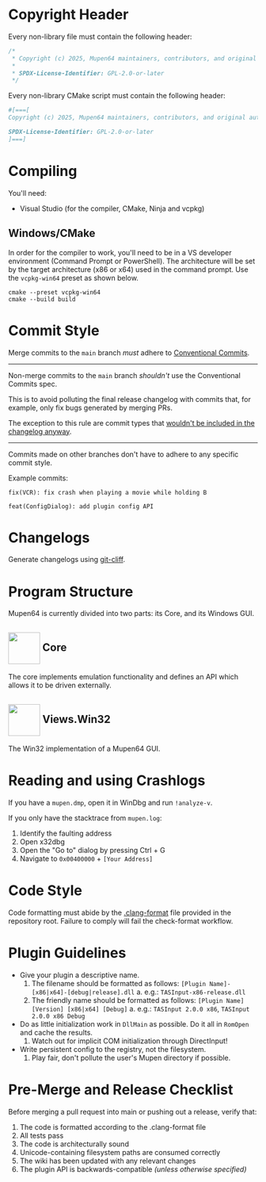 # Copyright Header

Every non-library file must contain the following header:

```cpp
/*
 * Copyright (c) 2025, Mupen64 maintainers, contributors, and original authors (Hacktarux, ShadowPrince, linker).
 *
 * SPDX-License-Identifier: GPL-2.0-or-later
 */
```

Every non-library CMake script must contain the following header:

```cmake
#[===[
Copyright (c) 2025, Mupen64 maintainers, contributors, and original authors (Hacktarux, ShadowPrince, linker).

SPDX-License-Identifier: GPL-2.0-or-later
]===]
```

# Compiling

You'll need:
- Visual Studio (for the compiler, CMake, Ninja and vcpkg)

## Windows/CMake
In order for the compiler to work, you'll need to be in a VS developer environment (Command Prompt or PowerShell). The architecture will be set by the target architecture (x86 or x64) used in the command prompt. Use the `vcpkg-win64` preset as shown below.
```
cmake --preset vcpkg-win64
cmake --build build
```

# Commit Style

Merge commits to the `main` branch *must* adhere to [Conventional Commits](https://www.conventionalcommits.org/en/v1.0.0/#specification). 

---

Non-merge commits to the `main` branch *shouldn't* use the Conventional Commits spec.

This is to avoid polluting the final release changelog with commits that, for example, only fix bugs generated by merging PRs.

The exception to this rule are commit types that [wouldn't be included in the changelog anyway](https://github.com/mupen64/mupen64-rr-lua/blob/master/cliff.toml#L63).

---

Commits made on other branches don't have to adhere to any specific commit style.

Example commits:

```
fix(VCR): fix crash when playing a movie while holding B
```

```
feat(ConfigDialog): add plugin config API
```

# Changelogs

Generate changelogs using [git-cliff](https://git-cliff.org/).

# Program Structure

Mupen64 is currently divided into two parts: its Core, and its Windows GUI.

## <img src="https://github.com/user-attachments/assets/fa3b86d8-6bcf-4b65-a575-4ea2930a516c" width="64" align="center"/> Core 

The core implements emulation functionality and defines an API which allows it to be driven externally.

## <img src="https://github.com/user-attachments/assets/28439517-0e7a-41d6-829d-c2bd2f065d14" width="64" align="center"/> Views.Win32

The Win32 implementation of a Mupen64 GUI.

# Reading and using Crashlogs

If you have a `mupen.dmp`, open it in WinDbg and run `!analyze-v`.

If you only have the stacktrace from `mupen.log`:

1. Identify the faulting address
2. Open x32dbg
3. Open the "Go to" dialog by pressing Ctrl + G
4. Navigate to `0x00400000` + `[Your Address]`

# Code Style

Code formatting must abide by the [.clang-format](https://github.com/mkdasher/mupen64-rr-lua-/blob/master/.clang-format) file provided in the repository root.
Failure to comply will fail the check-format workflow.

# Plugin Guidelines

- Give your plugin a descriptive name.
    1. The filename should be formatted as follows: `[Plugin Name]-[x86|x64]-[debug|release].dll`
        a. e.g.: `TASInput-x86-release.dll` 
    2. The friendly name should be formatted as follows: `[Plugin Name] [Version] [x86|x64] [Debug]`
        a. e.g.: `TASInput 2.0.0 x86`, `TASInput 2.0.0 x86 Debug`
- Do as little initialization work in `DllMain` as possible. Do it all in `RomOpen` and cache the results.
    1. Watch out for implicit COM initialization through DirectInput!
- Write persistent config to the registry, not the filesystem.
    1. Play fair, don't pollute the user's Mupen directory if possible.

# Pre-Merge and Release Checklist

Before merging a pull request into main or pushing out a release, verify that:

1. The code is formatted according to the .clang-format file
2. All tests pass
3. The code is architecturally sound
4. Unicode-containing filesystem paths are consumed correctly
5. The wiki has been updated with any relevant changes
6. The plugin API is backwards-compatible *(unless otherwise specified)*